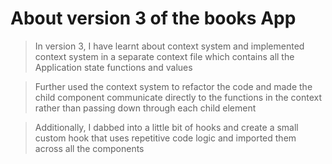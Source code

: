 # About version 3 of the books App

> In version 3, I have learnt about context system and implemented context system in a separate context file which contains all the Application state functions and values

> Further used the context system to refactor the code and made the child component communicate directly to the functions in the context rather than passing down through each child element

> Additionally, I dabbed into a little bit of hooks and create a small custom hook that uses repetitive code logic and imported them across all the components
